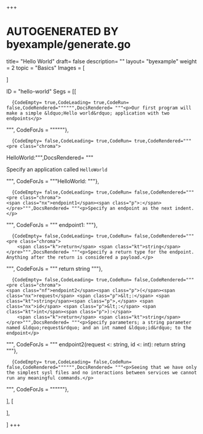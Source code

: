 +++
# AUTOGENERATED BY byexample/generate.go
title= "Hello World"
draft= false
description= ""
layout= "byexample"
weight = 2
topic = "Basics"
Images = [
  
]

ID = "hello-world"
Segs = [[
  
      {CodeEmpty= true,CodeLeading= true,CodeRun= false,CodeRendered="""""",DocsRendered= """<p>Our first program will make a simple &ldquo;Hello world&rdquo; application with two endpoints</p>
""", CodeForJs = """"""},

      {CodeEmpty= false,CodeLeading= true,CodeRun= true,CodeRendered="""<pre class="chroma">
<span class="nx">HelloWorld</span><span class="p">:</span></pre>""",DocsRendered= """<p>Specify an application called <code>HelloWorld</code></p>
""", CodeForJs = """HelloWorld:
"""},

      {CodeEmpty= false,CodeLeading= true,CodeRun= false,CodeRendered="""<pre class="chroma">
    <span class="nx">endpoint1</span><span class="p">:</span></pre>""",DocsRendered= """<p>Specify an endpoint as the next indent.</p>
""", CodeForJs = """    endpoint1:
"""},

      {CodeEmpty= false,CodeLeading= true,CodeRun= false,CodeRendered="""<pre class="chroma">
        <span class="k">return</span> <span class="kt">string</span></pre>""",DocsRendered= """<p>Specify a return type for the endpoint. Anything after the return is considered a payload.</p>
""", CodeForJs = """        return string
"""},

      {CodeEmpty= false,CodeLeading= true,CodeRun= false,CodeRendered="""<pre class="chroma">
    <span class="nf">endpoint2</span><span class="p">(</span><span class="nx">request</span> <span class="p">&lt;:</span> <span class="kt">string</span><span class="p">,</span> <span class="nx">id</span> <span class="p">&lt;:</span> <span class="kt">int</span><span class="p">):</span>
        <span class="k">return</span> <span class="kt">string</span></pre>""",DocsRendered= """<p>Specify parameters; a string parameter named &ldquo;request&rdquo; and an int named &ldquo;id&rdquo; to the endpoint</p>
""", CodeForJs = """    endpoint2(request <: string, id <: int):
        return string
"""},

      {CodeEmpty= true,CodeLeading= false,CodeRun= false,CodeRendered="""""",DocsRendered= """<p>Seeing that we have only the simplest sysl files and no interactions between services we cannot run any meaningful commands.</p>
""", CodeForJs = """"""},

],
[
  
],

]
+++


